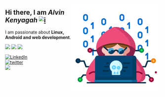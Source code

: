 <a href="#"><img align="right" height=290 src="assests\hacker.png"></a>
<h2>Hi there, I am <i>Alvin Kenyagah </i> <a onclick="window.open(this.href,'_blank');return false;" href="https://www.youtube.com/watch?v=IBQRrKovSuU"> <img src="https://img.stickers.cloud/packs/ea52ba8a-412e-4dea-888e-f5d33139926c/png/c063b55f-0167-40fd-a90e-316a05a382a5.png" width="64" alt="i"/></a> </h2>
I am passionate about <b>Linux, Android and web development</b>.


<!-- Badges -->
<p>
    <a href="#"><img src="https://img.shields.io/github/followers/alvinkenyagah?style=social&label=follow"></a>
    <a href="#"><img src="https://img.shields.io/github/stars/alvinkenyagah?style=social"></a>
    <a href="https://hits.seeyoufarm.com"><img src="https://hits.seeyoufarm.com/api/count/incr/badge.svg?url=https%3A%2F%2Fgithub.com%2Falvinkenyagah&count_bg=%2379C83D&title_bg=%23555555&icon=&icon_color=%23E7E7E7&title=hits&edge_flat=false"/></a>
</p>


<!-- Social Badges-->

<div>
<!-- linkedin -->
<a  href="https://www.linkedin.com/in/alvinkenyagah" target="_blank">
    <img src="https://img.shields.io/badge/LinkedIn-%230077B5?style=for-the-badge&logo=linkedin" alt="LinkedIn">
</a>
</br>
<!-- twitter -->
<a  href="https://twitter.com/intent/follow?screen_name=alvinkenyagah" target="_blank">
   <img src="https://img.shields.io/twitter/follow/alvinkenyagah" alt="twitter"></a>  
   </br>
   <img height="15" src="https://profile-counter.glitch.me/alvinkenyagah/count.svg"/> 

</div>
